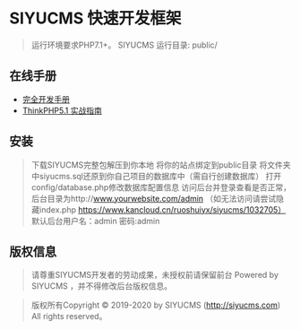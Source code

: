 SIYUCMS 快速开发框架
===============

> 运行环境要求PHP7.1+。
> SIYUCMS 运行目录: public/

## 在线手册

+ [完全开发手册](https://www.kancloud.cn/ruoshuiyx/siyucms/)
+ [ThinkPHP5.1 实战指南](https://www.kancloud.cn/ruoshuiyx/thinkphp5)

## 安装

> 下载SIYUCMS完整包解压到你本地
> 将你的站点绑定到public目录
> 将文件夹中siyucms.sql还原到你自己项目的数据库中（需自行创建数据库）
> 打开config/database.php修改数据库配置信息
> 访问后台并登录查看是否正常，后台目录为http://www.yourwebsite.com/admin （如无法访问请尝试隐藏index.php https://www.kancloud.cn/ruoshuiyx/siyucms/1032705）
> 默认后台用户名：admin 密码:admin

## 版权信息

> 请尊重SIYUCMS开发者的劳动成果，未授权前请保留前台 Powered by SIYUCMS ，并不得修改后台版权信息。

> 版权所有Copyright © 2019-2020 by SIYUCMS (http://siyucms.com)
All rights reserved。